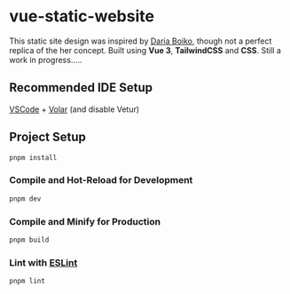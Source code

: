 # vue-static-website

This static site design was inspired by [Daria Boiko](https://dribbble.com/shots/8813317/attachments/1021250?mode=media), though not a perfect replica of the her concept. Built using **Vue 3**, **TailwindCSS** and **CSS**. Still a work in progress.....

## Recommended IDE Setup

[VSCode](https://code.visualstudio.com/) + [Volar](https://marketplace.visualstudio.com/items?itemName=Vue.volar) (and disable Vetur)

## Project Setup

```sh
pnpm install
```

### Compile and Hot-Reload for Development

```sh
pnpm dev
```

### Compile and Minify for Production

```sh
pnpm build
```

### Lint with [ESLint](https://eslint.org/)

```sh
pnpm lint
```
